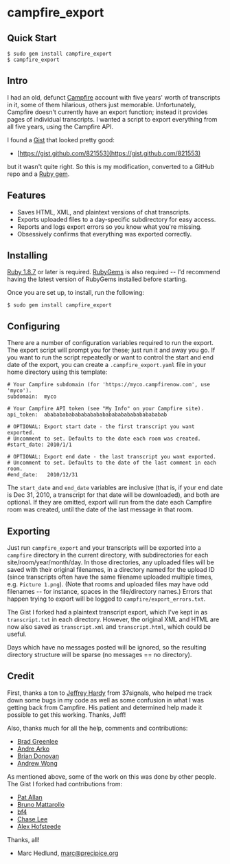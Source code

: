 # campfire_export #

## Quick Start ##

    $ sudo gem install campfire_export
    $ campfire_export

## Intro ##

I had an old, defunct [Campfire](http://campfirenow.com/) account with five
years' worth of transcripts in it, some of them hilarious, others just 
memorable. Unfortunately, Campfire doesn't currently have an export function;
instead it provides pages of individual transcripts. I wanted a script to
export everything from all five years, using the Campfire API.

I found a [Gist](https://gist.github.com) that looked pretty good:

* [https://gist.github.com/821553](https://gist.github.com/821553)

but it wasn't quite right. So this is my modification, converted to a GitHub
repo and a [Ruby gem](http://docs.rubygems.org/read/chapter/1).

## Features ##

* Saves HTML, XML, and plaintext versions of chat transcripts.
* Exports uploaded files to a day-specific subdirectory for easy access.
* Reports and logs export errors so you know what you're missing.
* Obsessively confirms that everything was exported correctly.

## Installing ##

[Ruby 1.8.7](http://www.ruby-lang.org/en/downloads/) or later is required.
[RubyGems](https://rubygems.org/pages/download) is also required -- I'd
recommend having the latest version of RubyGems installed before starting.

Once you are set up, to install, run the following:

    $ sudo gem install campfire_export

## Configuring ##

There are a number of configuration variables required to run the export. The
export script will prompt you for these; just run it and away you go. If you
want to run the script repeatedly or want to control the start and end date of
the export, you can create a `.campfire_export.yaml` file in your home
directory using this template:

    # Your Campfire subdomain (for 'https://myco.campfirenow.com', use 'myco').
    subdomain:  myco

    # Your Campfire API token (see "My Info" on your Campfire site).
    api_token:  abababababababababababababababababababab

    # OPTIONAL: Export start date - the first transcript you want exported.
    # Uncomment to set. Defaults to the date each room was created.
    #start_date: 2010/1/1

    # OPTIONAL: Export end date - the last transcript you want exported.
    # Uncomment to set. Defaults to the date of the last comment in each room.
    #end_date:   2010/12/31

The `start_date` and `end_date` variables are inclusive (that is, if your
end date is Dec 31, 2010, a transcript for that date will be downloaded), and
both are optional. If they are omitted, export will run from the date each
Campfire room was created, until the date of the last message in that room.

## Exporting ##

Just run `campfire_export` and your transcripts will be exported into a
`campfire` directory in the current directory, with subdirectories for each
site/room/year/month/day. In those directories, any uploaded files will be
saved with their original filenames, in a directory named for the upload ID
(since transcripts often have the same filename uploaded multiple times, e.g.
`Picture 1.png`). (Note that rooms and uploaded files may have odd filenames
-- for instance, spaces in the file/directory names.) Errors that happen
trying to export will be logged to `campfire/export_errors.txt`.

The Gist I forked had a plaintext transcript export, which I've kept in as
`transcript.txt` in each directory. However, the original XML and HTML are now
also saved as `transcript.xml` and `transcript.html`, which could be useful.

Days which have no messages posted will be ignored, so the resulting directory
structure will be sparse (no messages == no directory).

## Credit ##

First, thanks a ton to [Jeffrey Hardy](https://github.com/packagethief) from
37signals, who helped me track down some bugs in my code as well as some
confusion in what I was getting back from Campfire. His patient and determined
help made it possible to get this working. Thanks, Jeff!

Also, thanks much for all the help, comments and contributions:

* [Brad Greenlee](https://github.com/bgreenlee)
* [Andre Arko](https://github.com/indirect)
* [Brian Donovan](https://github.com/eventualbuddha)
* [Andrew Wong](https://github.com/andrewwong1221)

As mentioned above, some of the work on this was done by other people. The
Gist I forked had contributions from:

* [Pat Allan](https://github.com/freelancing-god)
* [Bruno Mattarollo](https://github.com/bruno)
* [bf4](https://github.com/bf4)
* [Chase Lee](https://github.com/chaselee)
* [Alex Hofsteede](https://github.com/alex-hofsteede)

Thanks, all!

- Marc Hedlund, marc@precipice.org
